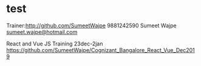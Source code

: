 # test
Trainer:http://github.com/SumeetWajpe
9881242590
Sumeet Wajpe
sumeet.wajpe@hotmail.com

React and Vue JS Training 23dec-2jan
https://github.com/SumeetWajpe/Cognizant_Bangalore_React_Vue_Dec2019



